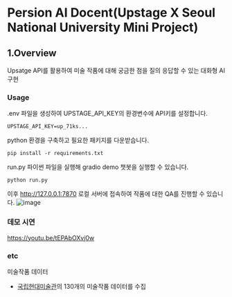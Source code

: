 # Persion AI Docent(Upstage X Seoul National University Mini Project)

## 1.Overview
Upsatge API를 활용하여 미술 작품에 대해 궁금한 점을 질의 응답할 수 있는 대화형 AI 구현

### Usage
.env 파일을 생성하여 UPSTAGE_API_KEY의 환경변수에 API키를 설정합니다.
```
UPSTAGE_API_KEY=up_71ks...
```

python 환경을 구축하고 필요한 패키지를 다운받습니다.
```
pip install -r requirements.txt
```

run.py 파이썬 파일을 실행해 gradio demo 챗봇을 실행할 수 있습니다.
```
python run.py
```

이후 http://127.0.0.1:7870 로컬 서버에 접속하여 작품에 대한 QA를 진행할 수 있습니다.
![image](https://github.com/user-attachments/assets/ae52b753-37f4-4845-8a15-651f131b1ca3)


### 데모 시연
https://youtu.be/tEPAbOXvj0w

### etc
미술작품 데이터
- [국립현대미술관](https://www.mmca.go.kr/)의 130개의 미술작품 데이터를 수집
